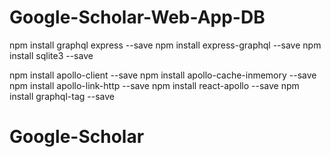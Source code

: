 # Google-Scholar-Web-App-DB


npm install graphql express --save
npm install express-graphql --save
npm install sqlite3 --save


npm install apollo-client --save
npm install apollo-cache-inmemory --save
npm install apollo-link-http --save
npm install react-apollo --save
npm install graphql-tag --save
# Google-Scholar
